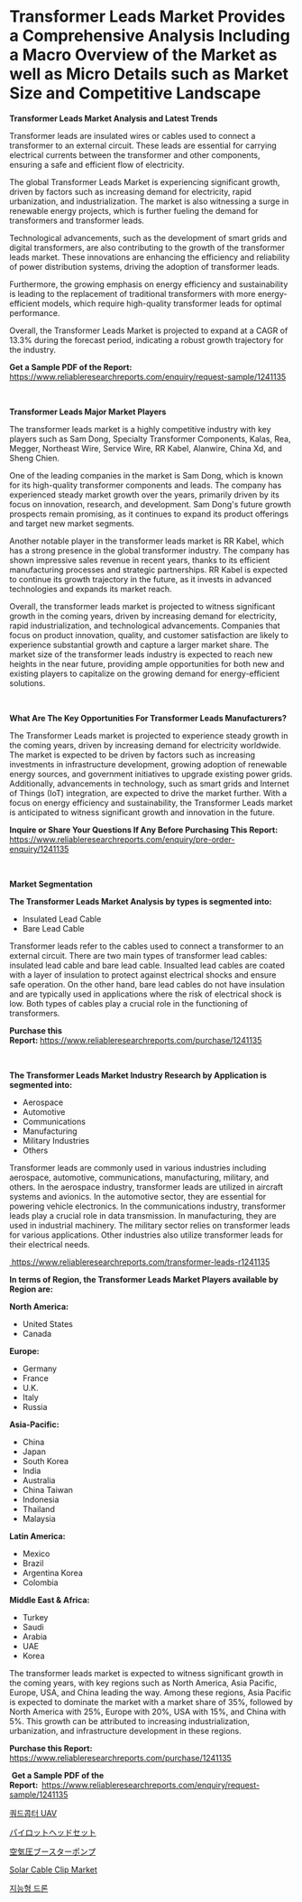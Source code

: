 <p><h1>Transformer Leads Market Provides a Comprehensive Analysis Including a Macro Overview of the Market as well as Micro Details such as Market Size and Competitive Landscape</h1></p><p><strong>Transformer Leads Market Analysis and Latest Trends</strong></p>
<p><p>Transformer leads are insulated wires or cables used to connect a transformer to an external circuit. These leads are essential for carrying electrical currents between the transformer and other components, ensuring a safe and efficient flow of electricity.</p><p>The global Transformer Leads Market is experiencing significant growth, driven by factors such as increasing demand for electricity, rapid urbanization, and industrialization. The market is also witnessing a surge in renewable energy projects, which is further fueling the demand for transformers and transformer leads.</p><p>Technological advancements, such as the development of smart grids and digital transformers, are also contributing to the growth of the transformer leads market. These innovations are enhancing the efficiency and reliability of power distribution systems, driving the adoption of transformer leads.</p><p>Furthermore, the growing emphasis on energy efficiency and sustainability is leading to the replacement of traditional transformers with more energy-efficient models, which require high-quality transformer leads for optimal performance.</p><p>Overall, the Transformer Leads Market is projected to expand at a CAGR of 13.3% during the forecast period, indicating a robust growth trajectory for the industry.</p></p>
<p><strong>Get a Sample PDF of the Report:&nbsp;</strong> <a href="https://www.reliableresearchreports.com/enquiry/request-sample/1241135">https://www.reliableresearchreports.com/enquiry/request-sample/1241135</a></p>
<p>&nbsp;</p>
<p><strong>Transformer Leads Major Market Players</strong></p>
<p><p>The transformer leads market is a highly competitive industry with key players such as Sam Dong, Specialty Transformer Components, Kalas, Rea, Megger, Northeast Wire, Service Wire, RR Kabel, Alanwire, China Xd, and Sheng Chien. </p><p>One of the leading companies in the market is Sam Dong, which is known for its high-quality transformer components and leads. The company has experienced steady market growth over the years, primarily driven by its focus on innovation, research, and development. Sam Dong's future growth prospects remain promising, as it continues to expand its product offerings and target new market segments.</p><p>Another notable player in the transformer leads market is RR Kabel, which has a strong presence in the global transformer industry. The company has shown impressive sales revenue in recent years, thanks to its efficient manufacturing processes and strategic partnerships. RR Kabel is expected to continue its growth trajectory in the future, as it invests in advanced technologies and expands its market reach.</p><p>Overall, the transformer leads market is projected to witness significant growth in the coming years, driven by increasing demand for electricity, rapid industrialization, and technological advancements. Companies that focus on product innovation, quality, and customer satisfaction are likely to experience substantial growth and capture a larger market share. The market size of the transformer leads industry is expected to reach new heights in the near future, providing ample opportunities for both new and existing players to capitalize on the growing demand for energy-efficient solutions.</p></p>
<p>&nbsp;</p>
<p><strong>What Are The Key Opportunities For Transformer Leads Manufacturers?</strong></p>
<p><p>The Transformer Leads market is projected to experience steady growth in the coming years, driven by increasing demand for electricity worldwide. The market is expected to be driven by factors such as increasing investments in infrastructure development, growing adoption of renewable energy sources, and government initiatives to upgrade existing power grids. Additionally, advancements in technology, such as smart grids and Internet of Things (IoT) integration, are expected to drive the market further. With a focus on energy efficiency and sustainability, the Transformer Leads market is anticipated to witness significant growth and innovation in the future.</p></p>
<p><strong>Inquire or Share Your Questions If Any Before Purchasing This Report:</strong> <a href="https://www.reliableresearchreports.com/enquiry/pre-order-enquiry/1241135">https://www.reliableresearchreports.com/enquiry/pre-order-enquiry/1241135</a></p>
<p>&nbsp;</p>
<p><strong>Market Segmentation</strong></p>
<p><strong>The Transformer Leads Market Analysis by types is segmented into:</strong></p>
<p><ul><li>Insulated Lead Cable</li><li>Bare Lead Cable</li></ul></p>
<p><p>Transformer leads refer to the cables used to connect a transformer to an external circuit. There are two main types of transformer lead cables: insulated lead cable and bare lead cable. Insualted lead cables are coated with a layer of insulation to protect against electrical shocks and ensure safe operation. On the other hand, bare lead cables do not have insulation and are typically used in applications where the risk of electrical shock is low. Both types of cables play a crucial role in the functioning of transformers.</p></p>
<p><strong>Purchase this Report:&nbsp;</strong><a href="https://www.reliableresearchreports.com/purchase/1241135">https://www.reliableresearchreports.com/purchase/1241135</a></p>
<p>&nbsp;</p>
<p><strong>The Transformer Leads Market Industry Research by Application is segmented into:</strong></p>
<p><ul><li>Aerospace</li><li>Automotive</li><li>Communications</li><li>Manufacturing</li><li>Military Industries</li><li>Others</li></ul></p>
<p><p>Transformer leads are commonly used in various industries including aerospace, automotive, communications, manufacturing, military, and others. In the aerospace industry, transformer leads are utilized in aircraft systems and avionics. In the automotive sector, they are essential for powering vehicle electronics. In the communications industry, transformer leads play a crucial role in data transmission. In manufacturing, they are used in industrial machinery. The military sector relies on transformer leads for various applications. Other industries also utilize transformer leads for their electrical needs.</p></p>
<p><a href="https://www.reliableresearchreports.com/transformer-leads-r1241135">&nbsp;https://www.reliableresearchreports.com/transformer-leads-r1241135</a></p>
<p><strong>In terms of Region, the Transformer Leads Market Players available by Region are:</strong></p>
<p>
    <p> <strong> North America: </strong>
        <ul>
            <li>United States</li>
            <li>Canada</li>
        </ul>
        </p> 
    <p> <strong> Europe: </strong>
        <ul>
            <li>Germany</li>
            <li>France</li>
            <li>U.K.</li>
            <li>Italy</li>
            <li>Russia</li>
        </ul>
        </p> 
    <p> <strong> Asia-Pacific: </strong>
        <ul>
            <li>China</li>
            <li>Japan</li>
            <li>South Korea</li>
            <li>India</li>
            <li>Australia</li>
            <li>China Taiwan</li>
            <li>Indonesia</li>
            <li>Thailand</li>
            <li>Malaysia</li>
        </ul>
        </p> 
    <p> <strong> Latin America: </strong>
        <ul>
            <li>Mexico</li>
            <li>Brazil</li>
            <li>Argentina Korea</li>
            <li>Colombia</li>
        </ul>
        </p> 
    <p> <strong> Middle East & Africa: </strong>
        <ul>
            <li>Turkey</li>
            <li>Saudi</li>
            <li>Arabia</li>
            <li>UAE</li>
            <li>Korea</li>
        </ul>
    </p>
    </p>
<p><p>The transformer leads market is expected to witness significant growth in the coming years, with key regions such as North America, Asia Pacific, Europe, USA, and China leading the way. Among these regions, Asia Pacific is expected to dominate the market with a market share of 35%, followed by North America with 25%, Europe with 20%, USA with 15%, and China with 5%. This growth can be attributed to increasing industrialization, urbanization, and infrastructure development in these regions.</p></p>
<p><strong>Purchase this Report: </strong><a href="https://www.reliableresearchreports.com/purchase/1241135">https://www.reliableresearchreports.com/purchase/1241135</a></p>
<p>&nbsp;<strong>Get a Sample PDF of the Report:&nbsp;&nbsp;</strong><a href="https://www.reliableresearchreports.com/enquiry/request-sample/1241135">https://www.reliableresearchreports.com/enquiry/request-sample/1241135</a></p>
<p><strong></strong></p>
<p><p><a href="https://github.com/sougarounis/Market-Research-Report-List-4/blob/main/3572878159262.md">쿼드콥터 UAV</a></p><p><a href="https://github.com/JoanaNitzsche/Market-Research-Report-List-1/blob/main/2967380149549.md">パイロットヘッドセット</a></p><p><a href="https://github.com/LenoraKris2023/Market-Research-Report-List-1/blob/main/6383032149548.md">空気圧ブースターポンプ</a></p><p><a href="https://github.com/ChiragRP21/Market-Research-Report-List-5/blob/main/solar-cable-clip-market.md">Solar Cable Clip Market</a></p><p><a href="https://github.com/Howaoole34545/Market-Research-Report-List-2/blob/main/7869888159263.md">지능형 드론</a></p></p>